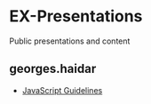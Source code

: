 # EX-Presentations
Public presentations and content

## georges.haidar

- [JavaScript Guidelines](http://talks.godoc.org/github.com/MYOB-Technology/EX-Presentations/georges.haidar/javascript-guidelines/presentation.slide#1)
